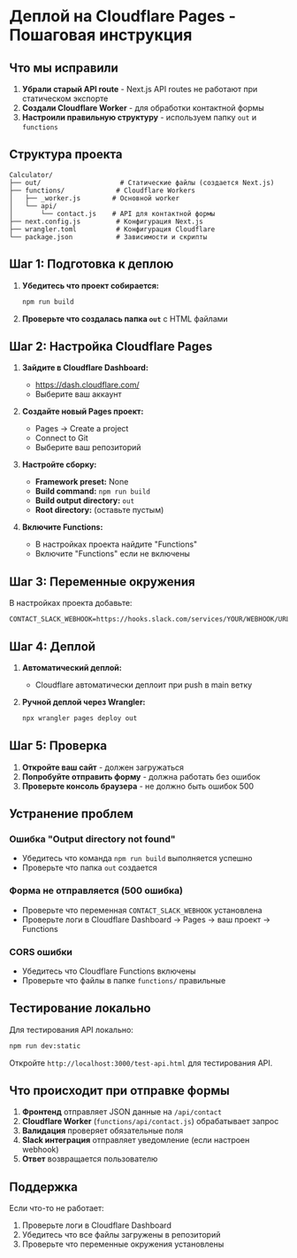 # Деплой на Cloudflare Pages - Пошаговая инструкция

## Что мы исправили

1. **Убрали старый API route** - Next.js API routes не работают при статическом экспорте
2. **Создали Cloudflare Worker** - для обработки контактной формы
3. **Настроили правильную структуру** - используем папку `out` и `functions`

## Структура проекта

```
Calculator/
├── out/                    # Статические файлы (создается Next.js)
├── functions/             # Cloudflare Workers
│   ├── _worker.js        # Основной worker
│   └── api/
│       └── contact.js    # API для контактной формы
├── next.config.js         # Конфигурация Next.js
├── wrangler.toml          # Конфигурация Cloudflare
└── package.json           # Зависимости и скрипты
```

## Шаг 1: Подготовка к деплою

1. **Убедитесь что проект собирается:**
   ```bash
   npm run build
   ```

2. **Проверьте что создалась папка `out`** с HTML файлами

## Шаг 2: Настройка Cloudflare Pages

1. **Зайдите в Cloudflare Dashboard:**
   - https://dash.cloudflare.com/
   - Выберите ваш аккаунт

2. **Создайте новый Pages проект:**
   - Pages → Create a project
   - Connect to Git
   - Выберите ваш репозиторий

3. **Настройте сборку:**
   - **Framework preset:** None
   - **Build command:** `npm run build`
   - **Build output directory:** `out`
   - **Root directory:** (оставьте пустым)

4. **Включите Functions:**
   - В настройках проекта найдите "Functions"
   - Включите "Functions" если не включены

## Шаг 3: Переменные окружения

В настройках проекта добавьте:

```
CONTACT_SLACK_WEBHOOK=https://hooks.slack.com/services/YOUR/WEBHOOK/URL
```

## Шаг 4: Деплой

1. **Автоматический деплой:**
   - Cloudflare автоматически деплоит при push в main ветку

2. **Ручной деплой через Wrangler:**
   ```bash
   npx wrangler pages deploy out
   ```

## Шаг 5: Проверка

1. **Откройте ваш сайт** - должен загружаться
2. **Попробуйте отправить форму** - должна работать без ошибок
3. **Проверьте консоль браузера** - не должно быть ошибок 500

## Устранение проблем

### Ошибка "Output directory not found"
- Убедитесь что команда `npm run build` выполняется успешно
- Проверьте что папка `out` создается

### Форма не отправляется (500 ошибка)
- Проверьте что переменная `CONTACT_SLACK_WEBHOOK` установлена
- Проверьте логи в Cloudflare Dashboard → Pages → ваш проект → Functions

### CORS ошибки
- Убедитесь что Cloudflare Functions включены
- Проверьте что файлы в папке `functions/` правильные

## Тестирование локально

Для тестирования API локально:

```bash
npm run dev:static
```

Откройте `http://localhost:3000/test-api.html` для тестирования API.

## Что происходит при отправке формы

1. **Фронтенд** отправляет JSON данные на `/api/contact`
2. **Cloudflare Worker** (`functions/api/contact.js`) обрабатывает запрос
3. **Валидация** проверяет обязательные поля
4. **Slack интеграция** отправляет уведомление (если настроен webhook)
5. **Ответ** возвращается пользователю

## Поддержка

Если что-то не работает:
1. Проверьте логи в Cloudflare Dashboard
2. Убедитесь что все файлы загружены в репозиторий
3. Проверьте что переменные окружения установлены
